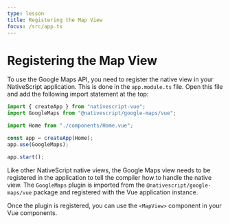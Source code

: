 ```yaml
---
type: lesson
title: Registering the Map View
focus: /src/app.ts
---
```


# Registering the Map View

To use the Google Maps API, you need to register the native view in your NativeScript application. This is done in the `app.module.ts` file. Open this file and add the following import statement at the top:

```typescript
import { createApp } from "nativescript-vue";
import GoogleMaps from "@nativescript/google-maps/vue";

import Home from "./components/Home.vue";

const app = createApp(Home);
app.use(GoogleMaps);

app.start();
```

Like other NativeScript native views, the Google Maps view needs to be registered in the application to tell the compiler how to handle the native view. The `GoogleMaps` plugin is imported from the `@nativescript/google-maps/vue` package and registered with the Vue application instance.

Once the plugin is registered, you can use the `<MapView>` component in your Vue components.
